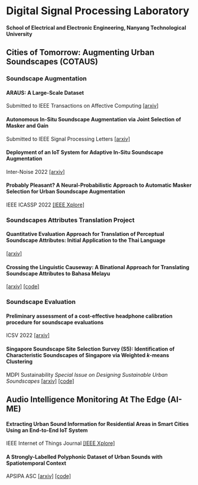 # Digital Signal Processing Laboratory
#### School of Electrical and Electronic Engineering, Nanyang Technological University

## Cities of Tomorrow: Augmenting Urban Soundscapes (COTAUS)

### Soundscape Augmentation

#### ARAUS: A Large-Scale Dataset 
Submitted to IEEE Transactions on Affective Computing [[arxiv]](https://doi.org/10.48550/arXiv.2207.01078)

#### Autonomous In-Situ Soundscape Augmentation via Joint Selection of Masker and Gain
Submitted to IEEE Signal Processing Letters [[arxiv]](https://arxiv.org/abs/2204.13883)

#### 	Deployment of an IoT System for Adaptive In-Situ Soundscape Augmentation 
Inter-Noise 2022 [[arxiv]](https://arxiv.org/abs/2204.13890)

#### Probably Pleasant? A Neural-Probabilistic Approach to Automatic Masker Selection for Urban Soundscape Augmentation
IEEE ICASSP 2022 [[IEEE Xplore]](https://ieeexplore.ieee.org/document/9746897)

### Soundscapes Attributes Translation Project

#### 	Quantitative Evaluation Approach for Translation of Perceptual Soundscape Attributes: Initial Application to the Thai Language 
[[arxiv]](https://arxiv.org/abs/2203.12245)

#### Crossing the Linguistic Causeway: A Binational Approach for Translating Soundscape Attributes to Bahasa Melayu 
[[arxiv]](https://arxiv.org/abs/2206.03104) [[code]](https://github.com/ntudsp/satp-zsm-stage1)

### Soundscape Evaluation

#### Preliminary assessment of a cost-effective headphone calibration procedure for soundscape evaluations 
ICSV 2022 [[arxiv]](https://arxiv.org/abs/2205.04728)

#### Singapore Soundscape Site Selection Survey (S5): Identification of Characteristic Soundscapes of Singapore via Weighted _k_-means Clustering
MDPI Sustainability _Special Issue on Designing Sustainable Urban Soundscapes_ [[arxiv]](https://arxiv.org/abs/2206.03112) [[code]](https://github.com/ntudsp/singapore-soundscape-site-selection-survey)

## Audio Intelligence Monitoring At The Edge (AI-ME)

#### Extracting Urban Sound Information for Residential Areas in Smart Cities Using an End-to-End IoT System
IEEE Internet of Things Journal [[IEEE Xplore]](https://doi.org/10.1109/JIOT.2021.3068755)

#### 	A Strongly-Labelled Polyphonic Dataset of Urban Sounds with Spatiotemporal Context 
APSIPA ASC [[arxiv]](https://arxiv.org/abs/2111.02006) [[code]](https://github.com/ntudsp/singapura)
